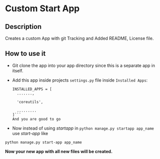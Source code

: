 # Custom Start App

## Description
  Creates a custom App with git Tracking and Added README, License file.

## How to use it
- Git clone the app into your app directory since this is a separate app in itself.
- Add this app inside projects `settings.py` file inside `Installed Apps`:
  
  ``` 
  INSTALLED_APPS = [
    .......,

    'coreutils',

    .........
  ]```
  And you are good to go

- Now instead of using *startapp* in `python manage.py startapp app_name` use *start-app* like
 ```
 python manage.py start-app app_name
 ````

**Now your new app with all new files will be created.**
